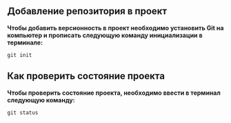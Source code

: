 ## Добавление репозитория в проект

**Чтобы добавить версионность в проект необходимо установить Git на компьютер и прописать следующую команду инициализации в терминале:**
```fix
git init
```

## Как проверить состояние проекта

**Чтобы проверить состояние проекта, необходимо ввести в терминал следующую команду:**
```fix
git status
``` 

